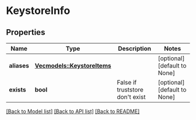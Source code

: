 # KeystoreInfo

## Properties
Name | Type | Description | Notes
------------ | ------------- | ------------- | -------------
**aliases** | [**Vec<models::KeystoreItems>**](KeystoreItems.md) |  | [optional] [default to None]
**exists** | **bool** | False if truststore don't exist | [optional] [default to None]

[[Back to Model list]](../README.md#documentation-for-models) [[Back to API list]](../README.md#documentation-for-api-endpoints) [[Back to README]](../README.md)


